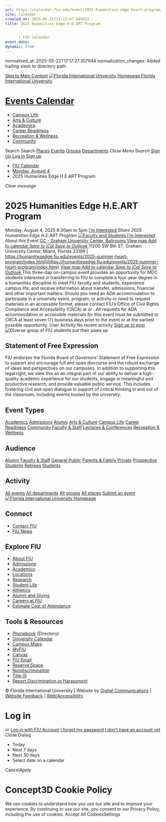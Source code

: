 ```yaml
---
url: https://calendar.fiu.edu/event/2025-humanities-edge-heart-program/
site: Calendar
crawled_at: 2025-05-21T11:13:47.849931
title: 2025 Humanities Edge H.E.ART Program
    
    
      | FIU Calendar
event_date: 
dynamic: True
---
```

normalized_at: 2025-05-22T17:17:27.307944
normalization_changes: Added trailing slash to directory path

[Skip to Main Content](https://calendar.fiu.edu/event/2025-humanities-edge-heart-program#main-content)
[![Florida International University Homepage](https://digicdn.fiu.edu/core/_assets/images/logo-top.png) Florida International University](https://www.fiu.edu)
# [Events Calendar ](https://calendar.fiu.edu/)
  * [Campus Life](https://calendar.fiu.edu/calendar?event_types%5B%5D=127595)
  * [Arts & Culture](https://calendar.fiu.edu/calendar?event_types%5B%5D=127590)
  * [Academics](https://calendar.fiu.edu/calendar?event_types%5B%5D=127582)
  * [Career Readiness](https://calendar.fiu.edu/calendar?event_types%5B%5D=127584)
  * [Recreation & Wellness](https://calendar.fiu.edu/calendar?event_types%5B%5D=127603)
  * [Community](https://calendar.fiu.edu/calendar?event_types%5B%5D=127601)


Search Search
[Places](https://calendar.fiu.edu/search/places) [Events](https://calendar.fiu.edu/calendar) [Groups](https://calendar.fiu.edu/search/groups) [Departments](https://calendar.fiu.edu/search/departments)
_Close Menu_
_Search_ [ _Sign Up_ ](https://calendar.fiu.edu/signup)
[Log in](https://calendar.fiu.edu/auth/shib_login?previous_url=https%3A%2F%2Fcalendar.fiu.edu%2Fevent%2F2025-humanities-edge-heart-program) [Sign up](https://calendar.fiu.edu/signup)
  * [FIU Calendar](https://calendar.fiu.edu/)
  * [Monday, August 4](https://calendar.fiu.edu/calendar/day/2025/8/4)
  * 2025 Humanities Edge H.E.ART Program


_Clear message_
# 2025 Humanities Edge H.E.ART Program
Monday, August 4, 2025 8:30am to 5pm 
[ I'm Interested ](https://calendar.fiu.edu/event/48977686949817/confirm?return=https%3A%2F%2Fcalendar.fiu.edu%2Fevent%2F2025-humanities-edge-heart-program)
_Share 2025 Humanities Edge H.E.ART Program_
[ ![Faculty and Students ](https://localist-images.azureedge.net/photos/48995475178165/card/470a6f63714d9600665d47e60e0f18c07a69cd91.jpg) ](https://calendar.fiu.edu/photo/48995475178165)
[ I'm Interested ](https://calendar.fiu.edu/event/48977686949817/confirm?return=https%3A%2F%2Fcalendar.fiu.edu%2Fevent%2F2025-humanities-edge-heart-program)
About this Event
[ GC - Graham University Center, Ballrooms ](https://calendar.fiu.edu/gc) [View map ](https://calendar.fiu.edu/event/2025-humanities-edge-heart-program#about_map)
[Add to calendar ](https://calendar.fiu.edu/event/2025-humanities-edge-heart-program)
[ _Save to iCal_ ](https://calendar.fiu.edu/event/2025-humanities-edge-heart-program.ics "Save to iCal") [ _Save to Outlook_ ](https://calendar.fiu.edu/event/2025-humanities-edge-heart-program.ics "Save to Outlook")
11200 SW 8th ST, Graham University Center, Miami, Florida 33199
[ https://humanitiesedge.fiu.edu/events/2025-summer-heart-program/index.html](https://humanitiesedge.fiu.edu/events/2025-summer-heart-program/index.html)
[View map ](https://calendar.fiu.edu/event/2025-humanities-edge-heart-program#about_map)
[Add to calendar ](https://calendar.fiu.edu/event/2025-humanities-edge-heart-program)
[ _Save to iCal_ ](https://calendar.fiu.edu/event/2025-humanities-edge-heart-program.ics "Save to iCal") [ _Save to Outlook_ ](https://calendar.fiu.edu/event/2025-humanities-edge-heart-program.ics "Save to Outlook")
This three-day on-campus event provides an opportunity for MDC students interested in transferring to FIU to complete a four-year degree in a humanities discipline to meet FIU faculty and students, experience campus life, and receive information about transfer, admissions, financial and other important matters. 
Should you need an ADA accommodation to participate in a university event, program, or activity or need to request materials in an accessible format, please contact FIU’s Office of Civil Rights Compliance and Accessibility (CRCA) at or . All requests for ADA accommodation or accessible materials for this event must be submitted to CRCA at least seven (7) business days prior to the event or at the earliest possible opportunity. 
User Activity
No recent activity
[Sign up to post](https://calendar.fiu.edu/auth/shib_login?previous_url=https%3A%2F%2Fcalendar.fiu.edu%2Fevent%2F2025-humanities-edge-heart-program)
![Diverse group of FIU students put their paws up](https://www.fiu.edu/_assets/images/thumbnail-students-paw.jpg)
## Statement of Free Expression
FIU endorses the Florida Board of Governors' Statement of Free Expression to support and encourage full and open discourse and the robust exchange of ideas and perspectives on our campuses. In addition to supporting this legal right, we view this as an integral part of our ability to deliver a high-quality academic experience for our students, engage in meaningful and productive research, and provide valuable public service. This includes fostering civil and open dialogue in support of critical thinking in and out of the classroom, including events hosted by the university.
## Event Types
[Academics](https://calendar.fiu.edu/calendar?event_types%5B%5D=127582)
[Admissions](https://calendar.fiu.edu/calendar?event_types%5B%5D=127583)
[Alumni](https://calendar.fiu.edu/calendar?event_types%5B%5D=127589)
[Arts & Culture](https://calendar.fiu.edu/calendar?event_types%5B%5D=127590)
[Campus Life](https://calendar.fiu.edu/calendar?event_types%5B%5D=127595)
[Career Readiness](https://calendar.fiu.edu/calendar?event_types%5B%5D=127584)
[Community](https://calendar.fiu.edu/calendar?event_types%5B%5D=127601)
[Faculty & Staff](https://calendar.fiu.edu/calendar?event_types%5B%5D=127602)
[Lectures & Conferences](https://calendar.fiu.edu/calendar?event_types%5B%5D=127587)
[Recreation & Wellness](https://calendar.fiu.edu/calendar?event_types%5B%5D=127603)
## Audience
[Alumni](https://calendar.fiu.edu/calendar?event_types%5B%5D=121721)
[Faculty & Staff](https://calendar.fiu.edu/calendar?event_types%5B%5D=121720)
[General Public](https://calendar.fiu.edu/calendar?event_types%5B%5D=121722)
[Parents & Family](https://calendar.fiu.edu/calendar?event_types%5B%5D=36918157286658)
[Private](https://calendar.fiu.edu/calendar?event_types%5B%5D=129753)
[Prospective Students](https://calendar.fiu.edu/calendar?event_types%5B%5D=121723)
[Retirees](https://calendar.fiu.edu/calendar?event_types%5B%5D=37290279036119)
[Students](https://calendar.fiu.edu/calendar?event_types%5B%5D=121719)
## Activity
[All events](https://calendar.fiu.edu/search?what=events)
[All departments](https://calendar.fiu.edu/search/departments)
[All groups](https://calendar.fiu.edu/search?what=groups)
[All places](https://calendar.fiu.edu/search?what=places)
[Submit an event](https://calendar.fiu.edu/admin/events/new/basic-information)
[ ![Florida International University Homepage](https://digicdn.fiu.edu/core/_assets/images/footer-logo.svg) ](https://www.fiu.edu/)
## Connect
  * [Contact FIU](https://www.fiu.edu/about/contact-us/index.html)
  * [FIU News](https://news.fiu.edu/)


## Explore FIU
  * [About FIU](https://www.fiu.edu/about/index.html)
  * [Admissions](https://www.fiu.edu/admissions/index.html)
  * [Academics](https://www.fiu.edu/academics/index.html)
  * [Locations](https://www.fiu.edu/locations/index.html)
  * [Research](https://www.fiu.edu/research/index.html)
  * [Student Life](https://www.fiu.edu/student-life/index.html)
  * [Athletics](https://www.fiu.edu/athletics/index.html)
  * [Alumni and Giving](https://www.fiu.edu/alumni-and-giving/index.html)
  * [Careers at FIU](https://hr.fiu.edu/careers/)
  * [Estimate Cost of Attendance](https://onestop.fiu.edu/finances/estimate-your-costs/)


## Tools & Resources
  * [Phonebook](https://phonebook.fiu.edu) (Directory)
  * [University Calendar](https://calendar.fiu.edu/)
  * [Campus Maps](https://campusmaps.fiu.edu/)
  * [MyFIU](https://my.fiu.edu/)
  * [Canvas](https://canvas.fiu.edu)
  * [FIU Email](http://mail.fiu.edu/)
  * [Reserve Space](https://reservespace.fiu.edu/make-reservation/)
  * [Nondiscrimination](https://ace.fiu.edu/civil-rights-and-accessibility/harassment-and-discrimination/)
  * [Title IX](https://ace.fiu.edu/title-ix/)
  * [Report Discrimination or Harassment](https://report.fiu.edu/)


© Florida International University  | Website by [Digital Communications](https://stratcomm.fiu.edu/digital-print/websites/) | [Website Feedback](https://webforms.fiu.edu/view.php?id=370774&element_5=https://calendar.fiu.edu/https://calendar.fiu.edu/) | [Web/Accessibility](https://accessibility.fiu.edu/)
# Log in
or
[Log in with FIU Account](https://calendar.fiu.edu/auth/shib_login?previous_url=https%3A%2F%2Fcalendar.fiu.edu%2Fevent%2F2025-humanities-edge-heart-program)
[I forgot my password](https://calendar.fiu.edu/auth/forgot) [I don't have an account yet](https://calendar.fiu.edu/signup)
Close Dialog
  * Today
  * Next 7 days
  * Next 30 days
  * Select date on a calendar


CancelApply
# Concept3D Cookie Policy
We use cookies to understand how you use our site and to improve your experience. By continuing to use our site, you consent to our Privacy Policy, including the use of cookies. 
Accept All CookiesSettings
